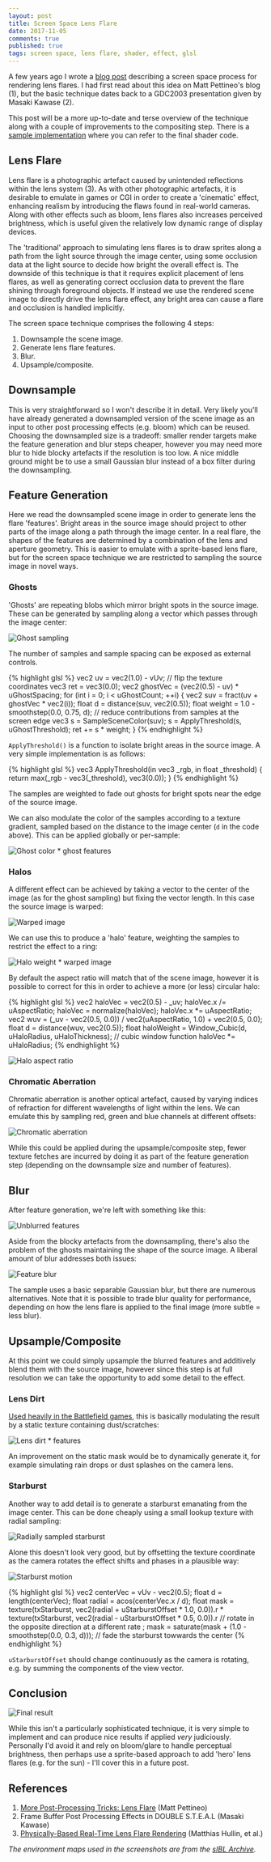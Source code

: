 ```yaml
---
layout: post
title: Screen Space Lens Flare
date: 2017-11-05
comments: true
published: true
tags: screen space, lens flare, shader, effect, glsl
---
```


A few years ago I wrote a [blog post](http://john-chapman-graphics.blogspot.fr/2013/02/pseudo-lens-flare.html) describing a screen space process for rendering lens flares. I had first read about this idea on Matt Pettineo's blog (1), but the basic technique dates back to a GDC2003 presentation given by Masaki Kawase (2). 

This post will be a more up-to-date and terse overview of the technique along with a couple of improvements to the compositing step. There is a [sample implementation](https://github.com/john-chapman/GfxSamples) where you can refer to the final shader code.

## Lens Flare ##

Lens flare is a photographic artefact caused by unintended reflections within the lens system (3). As with other photographic artefacts, it is desirable to emulate in games or CGI in order to create a 'cinematic' effect, enhancing realism by introducing the flaws found in real-world cameras. Along with other effects such as bloom, lens flares also increases perceived brightness, which is useful given the relatively low dynamic range of display devices.

The 'traditional' approach to simulating lens flares is to draw sprites along a path from the light source through the image center, using some occlusion data at the light source to decide how bright the overall effect is. The downside of this technique is that it requires explicit placement of lens flares, as well as generating correct occlusion data to prevent the flare shining through foreground objects. If instead we use the rendered scene image to directly drive the lens flare effect, any bright area can cause a flare and occlusion is handled implicitly.

The screen space technique comprises the following 4 steps:

1. Downsample the scene image.
2. Generate lens flare features.
3. Blur.
4. Upsample/composite.

## Downsample ##

This is very straightforward so I won't describe it in detail. Very likely you'll have already generated a downsampled version of the scene image as an input to other post processing effects (e.g. bloom) which can be reused. Choosing the downsampled size is a tradeoff: smaller render targets make the feature generation and blur steps cheaper, however you may need more blur to hide blocky artefacts if the resolution is too low. A nice middle ground might be to use a small Gaussian blur instead of a box filter during the downsampling.

## Feature Generation ##

Here we read the downsampled scene image in order to generate lens the flare 'features'. Bright areas in the source image should project to other parts of the image along a path through the image center. In a real flare, the shapes of the features are determined by a combination of the lens and aperture geometry. This is easier to emulate with a sprite-based lens flare, but for the screen space technique we are restricted to sampling the source image in novel ways.

### Ghosts ###

'Ghosts' are repeating blobs which mirror bright spots in the source image. These can be generated by sampling along a vector which passes through the image center:

![Ghost sampling](/images/pseudo-lens-flare/ghosts_sampling.jpg)

The number of samples and sample spacing can be exposed as external controls.

{% highlight glsl %}
vec2 uv = vec2(1.0) - vUv; // flip the texture coordinates
vec3 ret = vec3(0.0);
vec2 ghostVec = (vec2(0.5) - uv) * uGhostSpacing;
for (int i = 0; i < uGhostCount; ++i) 
{
	vec2 suv = fract(uv + ghostVec * vec2(i));
	float d = distance(suv, vec2(0.5));
	float weight = 1.0 - smoothstep(0.0, 0.75, d); // reduce contributions from samples at the screen edge
	vec3 s = SampleSceneColor(suv);
	s = ApplyThreshold(s, uGhostThreshold);
	ret += s * weight;
}
{% endhighlight %}

`ApplyThreshold()` is a function to isolate bright areas in the source image. A very simple implementation is as follows:

{% highlight glsl %}
vec3 ApplyThreshold(in vec3 _rgb, in float _threshold)
{
	return max(_rgb - vec3(_threshold), vec3(0.0));
}
{% endhighlight %}

The samples are weighted to fade out ghosts for bright spots near the edge of the source image. 

We can also modulate the color of the samples according to a texture gradient, sampled based on the distance to the image center (`d` in the code above). This can be applied globally or per-sample:

![Ghost color * ghost features](/images/pseudo-lens-flare/ghost_color.png)

### Halos ###

A different effect can be achieved by taking a vector to the center of the image (as for the ghost sampling) but fixing the vector length. In this case the source image is warped:

![Warped image](/images/pseudo-lens-flare/halo_warp.jpg)

We can use this to produce a 'halo' feature, weighting the samples to restrict the effect to a ring:

![Halo weight * warped image](/images/pseudo-lens-flare/halo_weight.png)

By default the aspect ratio will match that of the scene image, however it is possible to correct for this in order to achieve a more (or less) circular halo:

{% highlight glsl %}
vec2 haloVec = vec2(0.5) - _uv;
haloVec.x /= uAspectRatio;
haloVec = normalize(haloVec);
haloVec.x *= uAspectRatio;
vec2 wuv = (_uv - vec2(0.5, 0.0)) / vec2(uAspectRatio, 1.0) + vec2(0.5, 0.0);
float d = distance(wuv, vec2(0.5));
float haloWeight = Window_Cubic(d, uHaloRadius, uHaloThickness); // cubic window function
haloVec *= uHaloRadius;
{% endhighlight %}

![Halo aspect ratio](/images/pseudo-lens-flare/halo_aspect.gif)

### Chromatic Aberration ###

Chromatic aberration is another optical artefact, caused by varying indices of refraction for different wavelengths of light within the lens. We can emulate this by sampling red, green and blue channels at different offsets:

![Chromatic aberration](/images/pseudo-lens-flare/chromatic_aberration.png)

While this could be applied during the upsample/composite step, fewer texture fetches are incurred by doing it as part of the feature generation step (depending on the downsample size and number of features).

## Blur ##

After feature generation, we're left with something like this:

![Unblurred features](/images/pseudo-lens-flare/feature_result.jpg)

Aside from the blocky artefacts from the downsampling, there's also the problem of the ghosts maintaining the shape of the source image. A liberal amount of blur addresses both issues:

![Feature blur](/images/pseudo-lens-flare/feature_blur.png)

The sample uses a basic separable Gaussian blur, but there are numerous alternatives. Note that it is possible to trade blur quality for performance, depending on how the lens flare is applied to the final image (more subtle = less blur).

## Upsample/Composite ##

At this point we could simply upsample the blurred features and additively blend them with the source image, however since this step is at full resolution we can take the opportunity to add some detail to the effect.

### Lens Dirt ###

[Used heavily in the Battlefield games](http://i.imgur.com/F5OX6.jpg), this is basically modulating the result by a static texture containing dust/scratches:

![Lens dirt * features](/images/pseudo-lens-flare/lens_dirt.png)

An improvement on the static mask would be to dynamically generate it, for example simulating rain drops or dust splashes on the camera lens.

### Starburst ###

Another way to add detail is to generate a starburst emanating from the image center. This can be done cheaply using a small lookup texture with radial sampling:

![Radially sampled starburst](/images/pseudo-lens-flare/starburst.png)

Alone this doesn't look very good, but by offsetting the texture coordinate as the camera rotates the effect shifts and phases in a plausible way:

![Starburst motion](/images/pseudo-lens-flare/starburst_motion.gif)

{% highlight glsl %}
vec2 centerVec = vUv - vec2(0.5);
float d = length(centerVec);
float radial = acos(centerVec.x / d);
float mask =
	  texture(txStarburst, vec2(radial + uStarburstOffset * 1.0, 0.0)).r
	* texture(txStarburst, vec2(radial - uStarburstOffset * 0.5, 0.0)).r // rotate in the opposite direction at a different rate
	;
mask = saturate(mask + (1.0 - smoothstep(0.0, 0.3, d))); // fade the starburst towwards the center
{% endhighlight %}

`uStarburstOffset` should change continuously as the camera is rotating, e.g. by summing the components of the view vector.

## Conclusion ##

![Final result](/images/pseudo-lens-flare/final_result.jpg)

While this isn't a particularly sophisticated technique, it is very simple to implement and can produce nice results if applied *very* judiciously. Personally I'd avoid it and rely on bloom/glare to handle perceptual brightness, then perhaps use a sprite-based approach to add 'hero' lens flares (e.g. for the sun) - I'll cover this in a future post.

## References ##

1. [More Post-Processing Tricks: Lens Flare](https://mynameismjp.wordpress.com/2009/12/15/more-post-processing-tricks-lens-flare/) (Matt Pettineo)
2. Frame Buffer Post Processing Effects in DOUBLE S.T.E.A.L (Masaki Kawase)
3. [Physically-Based Real-Time Lens Flare Rendering](http://resources.mpi-inf.mpg.de/lensflareRendering/pdf/flare.pdf) (Matthias Hullin, et al.)

*The environment maps used in the screenshots are from the [sIBL Archive](http://www.hdrlabs.com/sibl/archive.html).*